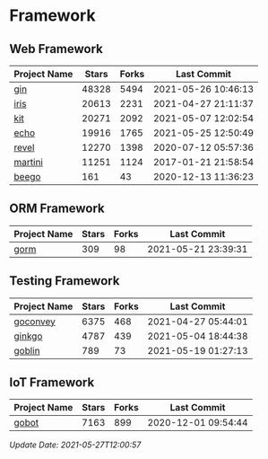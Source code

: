 # Framework

## Web Framework
| Project Name | Stars | Forks | Last Commit |
| ------------ | ----- | ----- | ----------- |
| [gin](https://github.com/gin-gonic/gin) | 48328 | 5494 | 2021-05-26 10:46:13 |
| [iris](https://github.com/kataras/iris) | 20613 | 2231 | 2021-04-27 21:11:37 |
| [kit](https://github.com/go-kit/kit) | 20271 | 2092 | 2021-05-07 12:02:54 |
| [echo](https://github.com/labstack/echo) | 19916 | 1765 | 2021-05-25 12:50:49 |
| [revel](https://github.com/revel/revel) | 12270 | 1398 | 2020-07-12 05:57:36 |
| [martini](https://github.com/go-martini/martini) | 11251 | 1124 | 2017-01-21 21:58:54 |
| [beego](https://github.com/astaxie/beego) | 161 | 43 | 2020-12-13 11:36:23 |

## ORM Framework
| Project Name | Stars | Forks | Last Commit |
| ------------ | ----- | ----- | ----------- |
| [gorm](https://github.com/jinzhu/gorm) | 309 | 98 | 2021-05-21 23:39:31 |

## Testing Framework
| Project Name | Stars | Forks | Last Commit |
| ------------ | ----- | ----- | ----------- |
| [goconvey](https://github.com/smartystreets/goconvey) | 6375 | 468 | 2021-04-27 05:44:01 |
| [ginkgo](https://github.com/onsi/ginkgo) | 4787 | 439 | 2021-05-04 18:44:38 |
| [goblin](https://github.com/franela/goblin) | 789 | 73 | 2021-05-19 01:27:13 |

## IoT Framework
| Project Name | Stars | Forks | Last Commit |
| ------------ | ----- | ----- | ----------- |
| [gobot](https://github.com/hybridgroup/gobot) | 7163 | 899 | 2020-12-01 09:54:44 |

*Update Date: 2021-05-27T12:00:57*
